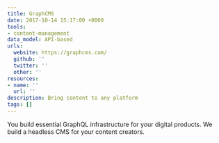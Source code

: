 ```yaml
---
title: GraphCMS
date: 2017-10-14 15:17:00 +0000
tools:
- content-management
data_model: API-based
urls:
  website: https://graphcms.com/
  github: ''
  twitter: ''
  other: ''
resources:
- name: ''
  url: ''
description: Bring content to any platform
tags: []
---
```

You build essential GraphQL infrastructure for your digital products. We build a headless CMS for your content creators.
